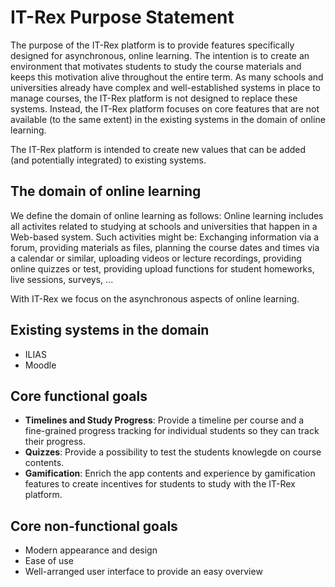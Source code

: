 # IT-Rex Purpose Statement

The purpose of the IT-Rex platform is to provide features specifically designed for asynchronous, online learning.
The intention is to create an environment that motivates students to study the course materials and keeps this motivation alive throughout the entire term.
As many schools and universities already have complex and well-established systems in place to manage courses, the IT-Rex platform is not designed to replace these systems.
Instead, the IT-Rex platform focuses on core features that are not available (to the same extent) in the existing systems in the domain of online learning.

The IT-Rex platform is intended to create new values that can be added (and potentially integrated) to existing systems.

## The domain of online learning

We define the domain of online learning as follows: Online learning includes all activites related to studying at schools and universities that happen in a Web-based system.
Such activities might be: Exchanging information via a forum, providing materials as files, planning the course dates and times via a calendar or similar, uploading videos or lecture recordings, providing online quizzes or test, providing upload functions for student homeworks, live sessions, surveys, ...

With IT-Rex we focus on the asynchronous aspects of online learning.

## Existing systems in the domain

* ILIAS
* Moodle

## Core functional goals

* **Timelines and Study Progress**: Provide a timeline per course and a fine-grained progress tracking for individual students so they can track their progress.
* **Quizzes**: Provide a possibility to test the students knowlegde on course contents.
* **Gamification**: Enrich the app contents and experience by gamification features to create incentives for students to study with the IT-Rex platform.

## Core non-functional goals
* Modern appearance and design
* Ease of use
* Well-arranged user interface to provide an easy overview

